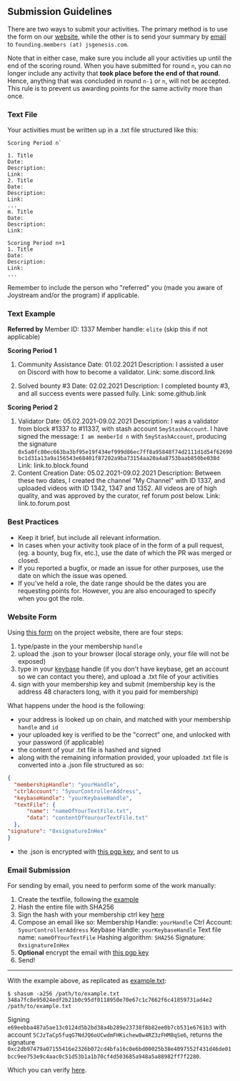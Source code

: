 ## Submission Guidelines

There are two ways to submit your activities. The primary method is to use the form on our [website](#website-form), while the other is to send your summary by [email](#email) to `founding.members (at) jsgenesis.com`.

Note that in either case, make sure you include all your activities up until the end of the scoring round. When you have submitted for round `n`, you can no longer include any activity that **took place before the end of that round**. Hence, anything that was concluded in round `n-1` or `n`, will not be accepted. This rule is to prevent us awarding points for the same activity more than once.


### Text File
Your activities must be written up in a .txt file structured like this:

```
Scoring Period n`

1. Title
Date:
Description:
Link:
2. Title
Date:
Description:
Link:
...
m. Title
Date:
Description:
Link:

Scoring Period n+1
1. Title
Date:
Description:
Link:
...
```
Remember to include the person who "referred" you (made you aware of Joystream and/or the program) if applicable.

### Text Example
**Referred by**
Member ID: 1337
Member handle: `elite`
(skip this if not applicable)

**Scoring Period 1**
1. Community Assistance
Date: 01.02.2021
Description: I assisted a user on Discord with how to become a validator.
Link: some.discord.link

2. Solved bounty #3
Date: 02.02.2021
Description: I completed bounty #3, and all success events were passed fully.
Link: some.github.link

**Scoring Period 2**
1. Validator
Date: 05.02.2021-09.02.2021
Description: I was a validator from block #1337 to #11337, with stash account `5myStashAccount`. I have signed the message: `I am memberId n` with `5myStashAccount`, producing the signature `0x5a0fc80ec663ba3bf95e19f434ef999d86ec7ff8a95848f74d2111d1d54f62690bc1d31a13a9a156543e68401f87202a9ba73154aa20a4a8753baab850be038d`
Link: link.to.block.found
2. Content Creation
Date: 05.02.2021-09.02.2021
Description: Between these two dates, I created the channel "My Channel" with ID 1337, and uploaded videos with ID 1342, 1347 and 1352. All videos are of high quality, and was approved by the curator, ref forum post below.
Link: link.to.forum.post

### Best Practices
- Keep it brief, but include all relevant information.
- In cases when your activity took place of in the form of a pull request, (eg. a bounty, bug fix, etc.), use the date of which the PR was merged or closed.
- If you reported a bugfix, or made an issue for other purposes, use the date on which the issue was opened.
- If you've held a role, the date range should be the dates you are requesting points for. However, you are also encouraged to specify when you got the role.


### Website Form

Using [this form](https://www.joystream.org/founding-members/form/) on the project website, there are four steps:
1. type/paste in the your membership `handle`
2. upload the .json to your browser (local storage only, your file will not be exposed)
3. type in your [keybase](https://keybase.io/) handle (if you don't have keybase, get an account so we can contact you there), and upload a .txt file of your activities
4. sign with your membership key and submit (membership key is the address 48 characters long, with it you paid for membership)

What happens under the hood is the following:
- your address is looked up on chain, and matched with your membership `handle` and `id`
- your uploaded key is verified to be the "correct" one, and unlocked with your password (if applicable)
- the content of your .txt file is hashed and signed
- along with the remaining information provided, your uploaded .txt file is converted into a .json file structured as so:
```JSON
{
  "membershipHandle": "yourHandle",
  "ctrlAccount": "5yourControllerAddress",
  "keybaseHandle": "yourKeybaseHandle",
  "textFile": {
      "name": "nameOfYourTextFile.txt",
      "data": "contentOfYourourTextFile.txt"
  },
"signature": "0xsignatureInHex"
}
```
- the .json is encrypted with [this pgp key](/data/pubkey.asc), and sent to us


### Email Submission

For sending by email, you need to perform some of the work manually:

1. Create the textfile, following the [example](#text-example)
2. Hash the entire file with SHA256
3. Sign the hash with your membership ctrl key [here](https://testnet.joystream.org/#/toolbox/sign)
4. Compose an email like so:
Membership Handle: `yourHandle`
Ctrl Account: `5yourControllerAddress`
Keybase Handle: `yourKeybaseHandle`
Text file name: `nameOfYourTextFile`
Hashing algorithm: `SHA256`
Signature: `0xsignatureInHex`
5. **Optional** encrypt the email with [this pgp key](/data/pubkey.asc)
6. Send!

---

With the example above, as replicated as [example.txt](/data/example.txt):
```
$ shasum -a256 /path/to/example.txt
348a7fc8e95024edf2b21b0c95df0118950e70e67c1c7662f6c41859731ad4e2 /path/to/example.txt
```
Signing `e69eebba487a5ae13c0124d5b2bd38a4b289e23738f8b82ee0b7cb531e6761b3` with account `5CJzTaCp5fuqG7NdJQ6oUCwdmFHKichew8w4RZ3zFHM8qSe6`, returns the signature `0xc2db97479a07155416e2326b072cd4bfa16c0e6bd00025b38e4097552f431d46de01bcc9ee753e9c4aac0c51d53b1a1b70cf4d503685a948a5a88982ff7f2280`.

Which you can verify [here](https://testnet.joystream.org/#/toolbox/verify).
